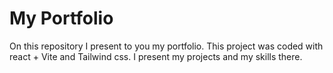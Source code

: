 # My Portfolio

On this repository I present to you my portfolio. This project was coded with react + Vite and Tailwind css. I present my projects and my skills there.

